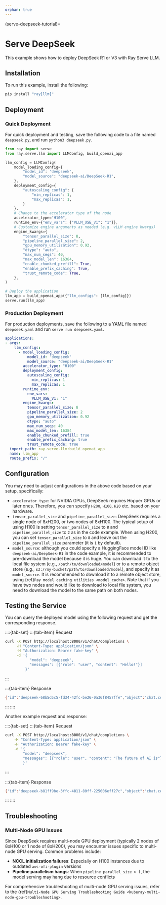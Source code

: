 ```yaml
---
orphan: true
---
```


(serve-deepseek-tutorial)=

# Serve DeepSeek

This example shows how to deploy DeepSeek R1 or V3 with Ray Serve LLM.

## Installation

To run this example, install the following:

```bash
pip install "ray[llm]"
```

## Deployment

### Quick Deployment

For quick deployment and testing, save the following code to a file named `deepseek.py`,
and run `python3 deepseek.py`.

```python
from ray import serve
from ray.serve.llm import LLMConfig, build_openai_app

llm_config = LLMConfig(
    model_loading_config={
        "model_id": "deepseek",
        "model_source": "deepseek-ai/DeepSeek-R1",
    },
    deployment_config={
        "autoscaling_config": {
            "min_replicas": 1,
            "max_replicas": 1,
        }
    },
    # Change to the accelerator type of the node
    accelerator_type="H100",
    runtime_env={"env_vars": {"VLLM_USE_V1": "1"}},
    # Customize engine arguments as needed (e.g. vLLM engine kwargs)
    engine_kwargs={
        "tensor_parallel_size": 8,
        "pipeline_parallel_size": 2,
        "gpu_memory_utilization": 0.92,
        "dtype": "auto",
        "max_num_seqs": 40,
        "max_model_len": 16384,
        "enable_chunked_prefill": True,
        "enable_prefix_caching": True,
        "trust_remote_code": True,
    },
)

# Deploy the application
llm_app = build_openai_app({"llm_configs": [llm_config]})
serve.run(llm_app)
```

### Production Deployment

For production deployments, save the following to a YAML file named `deepseek.yaml`
and run `serve run deepseek.yaml`.

```yaml
applications:
- args:
    llm_configs:
      - model_loading_config:
          model_id: "deepseek"
          model_source: "deepseek-ai/DeepSeek-R1"
        accelerator_type: "H100"
        deployment_config:
          autoscaling_config:
            min_replicas: 1
            max_replicas: 1
        runtime_env:
          env_vars:
            VLLM_USE_V1: "1"
        engine_kwargs:
          tensor_parallel_size: 8
          pipeline_parallel_size: 2
          gpu_memory_utilization: 0.92
          dtype: "auto"
          max_num_seqs: 40
          max_model_len: 16384
          enable_chunked_prefill: true
          enable_prefix_caching: true
          trust_remote_code: true
  import_path: ray.serve.llm:build_openai_app
  name: llm_app
  route_prefix: "/"
```

## Configuration

You may need to adjust configurations in the above code based on your setup, specifically:

* `accelerator_type`: for NVIDIA GPUs, DeepSeek requires Hopper GPUs or later ones. 
Therefore, you can specify `H200`, `H100`, `H20` etc. based on your hardware.
* `tensor_parallel_size` and `pipeline_parallel_size`: DeepSeek requires a single node of 8xH200,
or two nodes of 8xH100. The typical setup of using H100 is setting `tensor_parallel_size` to `8`
and `pipeline_parallel_size` to `2` as in the code example. When using H200, you can set
`tensor_parallel_size` to `8` and leave out the `pipeline_parallel_size` parameter
(it is `1` by default).
* `model_source`: although you could specify a HuggingFace model ID like `deepseek-ai/DeepSeek-R1` 
in the code example, it is recommended to pre-download the model because it is huge.
You can download it to the local file system (e.g., `/path/to/downloaded/model`)
or to a remote object store (e.g., `s3://my-bucket/path/to/downloaded/model`),
and specify it as `model_source`. It is recommended to download it to a remote object store,
using {ref}`Ray model caching utilities <model_cache>`. 
Note that if you have two nodes and would like to download to local file system,
you need to download the model to the same path on both nodes.


## Testing the Service

You can query the deployed model using the following request and get the corresponding response.

::::{tab-set}
:::{tab-item} Request
```bash
curl -X POST http://localhost:8000/v1/chat/completions \
     -H "Content-Type: application/json" \
     -H "Authorization: Bearer fake-key" \
     -d '{
           "model": "deepseek",
           "messages": [{"role": "user", "content": "Hello!"}]
         }'
```
:::

:::{tab-item} Response
```bash
{"id":"deepseek-68b5d5c5-fd34-42fc-be26-0a36f8457ffe","object":"chat.completion","created":1743646776,"model":"deepseek","choices":[{"index":0,"message":{"role":"assistant","reasoning_content":null,"content":"Hello! How can I assist you today? 😊","tool_calls":[]},"logprobs":null,"finish_reason":"stop","stop_reason":null}],"usage":{"prompt_tokens":6,"total_tokens":18,"completion_tokens":12,"prompt_tokens_details":null},"prompt_logprobs":null}
```
:::
::::

Another example request and response:

::::{tab-set}
:::{tab-item} Request
```bash
curl -X POST http://localhost:8000/v1/chat/completions \
    -H "Content-Type: application/json" \
    -H "Authorization: Bearer fake-key" \
    -d '{
        "model": "deepseek",
        "messages": [{"role": "user", "content": "The future of AI is"}]
        }'
```
:::

:::{tab-item} Response
```bash
{"id":"deepseek-b81ff9be-3ffc-4811-80ff-225006eff27c","object":"chat.completion","created":1743646860,"model":"deepseek","choices":[{"index":0,"message":{"role":"assistant","reasoning_content":null,"content":"The future of AI is multifaceted and holds immense potential across various domains. Here are some key aspects that are likely to shape its trajectory:\n\n1. **Advanced Automation**: AI will continue to automate routine and complex tasks across industries, increasing efficiency and productivity. This includes everything from manufacturing and logistics to healthcare and finance.\n\n2. **Enhanced Decision-Making**: AI systems will provide deeper insights and predictive analytics, aiding in better decision-making processes for businesses, governments, and individuals.\n\n3. **Personalization**: AI will drive more personalized experiences in areas such as shopping, education, and entertainment, tailoring services and products to individual preferences and behaviors.\n\n4. **Healthcare Revolution**: AI will play a significant role in diagnosing diseases, personalizing treatment plans, and even predicting health issues before they become critical, potentially transforming the healthcare industry.\n\n5. **Ethical and Responsible AI**: As AI becomes more integrated into society, there will be a growing focus on developing ethical guidelines and frameworks to ensure AI is used responsibly and transparently, addressing issues like bias, privacy, and security.\n\n6. **Human-AI Collaboration**: The future will see more seamless collaboration between humans and AI, with AI augmenting human capabilities rather than replacing them. This includes areas like creative industries, where AI can assist in generating ideas and content.\n\n7. **AI in Education**: AI will personalize learning experiences, adapt to individual learning styles, and provide real-time feedback, making education more accessible and effective.\n\n8. **Robotics and Autonomous Systems**: Advances in AI will lead to more sophisticated robots and autonomous systems, impacting industries like transportation (e.g., self-driving cars), agriculture, and home automation.\n\n9. **AI and Sustainability**: AI will play a crucial role in addressing environmental challenges by optimizing resource use, improving energy efficiency, and aiding in climate modeling and conservation efforts.\n\n10. **Regulation and Governance**: As AI technologies advance, there will be increased efforts to establish international standards and regulations to govern their development and use, ensuring they benefit society as a whole.\n\n11. **Quantum Computing and AI**: The integration of quantum computing with AI could revolutionize data processing capabilities, enabling the solving of complex problems that are currently intractable.\n\n12. **AI in Creative Fields**: AI will continue to make strides in creative domains such as music, art, and literature, collaborating with human creators to push the boundaries of innovation and expression.\n\nOverall, the future of AI is both promising and challenging, requiring careful consideration of its societal impact and the ethical implications of its widespread adoption.","tool_calls":[]},"logprobs":null,"finish_reason":"stop","stop_reason":null}],"usage":{"prompt_tokens":9,"total_tokens":518,"completion_tokens":509,"prompt_tokens_details":null},"prompt_logprobs":null}
```
:::
::::

## Troubleshooting

### Multi-Node GPU Issues

Since DeepSeek requires multi-node GPU deployment (typically 2 nodes of 8xH100 or 1 node of 8xH200), 
you may encounter issues specific to multi-node GPU serving. Common problems include:

* **NCCL initialization failures**: Especially on H100 instances due to outdated `aws-ofi-plugin` versions
* **Pipeline parallelism hangs**: When `pipeline_parallel_size > 1`, the model serving may hang due to resource conflicts

For comprehensive troubleshooting of multi-node GPU serving issues, refer to the 
{ref}`Multi-Node GPU Serving Troubleshooting Guide <kuberay-multi-node-gpu-troubleshooting>`.

